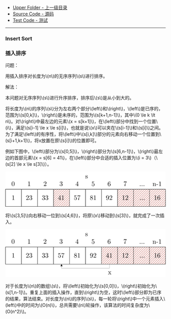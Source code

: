 * [Upper Folder - 上一级目录](../)
* [Source Code - 源码](https://github.com/zhaochenyou/Way-to-Algorithm/blob/master/src/Sort/InsertSort.hpp)
* [Test Code - 测试](https://github.com/zhaochenyou/Way-to-Algorithm/blob/master/src/Sort/InsertSort.cpp)

--------

### Insert Sort
### 插入排序
<div>
问题：
<p id="i">用插入排序对长度为\(n\)的无序序列\(s\)进行排序。</p>
解法：
<p id="i">本问题对无序序列\(s\)进行升序排序，排序后\(s\)是从小到大的。</p>
<p id="i">将长度为\(n\)的序列\(s\)分为左右两个部分\(left\)和\(right\)，\(left\)是已序的，范围为\(s[0,k]\)，\(right\)是未序的，范围为\(s[k+1,n-1]\)，其中\(0 \le k \lt n\)。对\(right\)中最左边的元素\(x = s[k+1]\)，在\(left\)部分中找到一个位置\(i\)，满足\(s[i-1] \le x \le s[i]\)，也就是说\(x\)可以夹在\(s[i-1]\)和\(s[i]\)之间。为了满足\(left\)的有序性，将\(left\)中\(s[i,k]\)部分的元素向右移动一个位置到\(s[i+1,k+1]\)，将x放置在原\(s[i]\)的位置即可。</p>
<p id="i">例如下图中，\(left\)部分为\(s[0,5]\)，\(right\)部分为\(s[6,n-1]\)，\(right\)最左边的首部元素\(x = s[6] = 41\)，在\(left\)部分中合适的插入位置为\(i = 3\)（\(s[2] \le x \le s[3]\)）。</p>
<p id="c"><img src="../res/InsertSort1.svg" /></p>
<p id="i">将\(s[3,5]\)向右移动一位到\(s[4,6]\)，将原\(x\)移动到\(s[3]\)，就完成了一次插入。</p>
<p id="c"><img src="../res/InsertSort2.svg" /></p>
<p id="i">对于长度为\(n\)的数组\(s\)，将\(left\)初始化为\(s[0,0]\)，\(right\)初始化为\(s[1,n-1]\)。重复上面的插入操作，直到\(right\)为空，这时\(left\)部分即为已序的结果，算法结束。对长度为\(n\)的序列\(s\)，每一轮将\(right\)中一个元素插入\(left\)中的时间为\(O(n)\)，总共需要\(n\)轮操作，该算法的时间复杂度为\(O(n^2)\)。</p>
</div>
